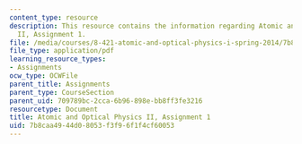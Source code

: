 ```yaml
---
content_type: resource
description: This resource contains the information regarding Atomic and Optical Physics
  II, Assignment 1.
file: /media/courses/8-421-atomic-and-optical-physics-i-spring-2014/7b8caa4944d08053f3f96f1f4cf60053_MIT8_421S14_homeWork1.pdf
file_type: application/pdf
learning_resource_types:
- Assignments
ocw_type: OCWFile
parent_title: Assignments
parent_type: CourseSection
parent_uid: 709789bc-2cca-6b96-898e-bb8ff3fe3216
resourcetype: Document
title: Atomic and Optical Physics II, Assignment 1
uid: 7b8caa49-44d0-8053-f3f9-6f1f4cf60053
---
```

